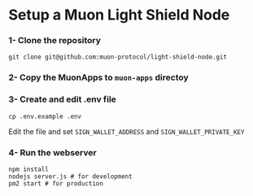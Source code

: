 # Setup a Muon Light Shield Node


### 1- Clone the repository

```
git clone git@github.com:muon-protocol/light-shield-node.git
```

### 2- Copy the MuonApps to `muon-apps` directoy
### 3- Create and edit .env file

```
cp .env.example .env
```
Edit the file and set `SIGN_WALLET_ADDRESS` and `SIGN_WALLET_PRIVATE_KEY`

### 4- Run the webserver

```
npm install
nodejs server.js # for development
pm2 start # for production
```
